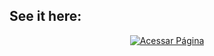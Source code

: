 ## See it here:

<div align="center">

[![Acessar Página](https://img.shields.io/badge/View_site-GH_Pages-2ea44f?style=for-the-badge)](https://ldaros.github.io/ts-game/)

</div>

